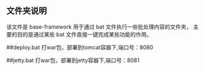 ## 文件夹说明
该文件是 base-framework 用于通过 bat 文件执行一些批处理内容的文件夹，
主要的目的是通过某些 bat 文件直接一键完成某些功能的作用。

##deploy.bat
打war包，部署到tomcat容器下,端口号：8080

##jetty.bat
打war包，部署到jetty容器下,端口号：8081